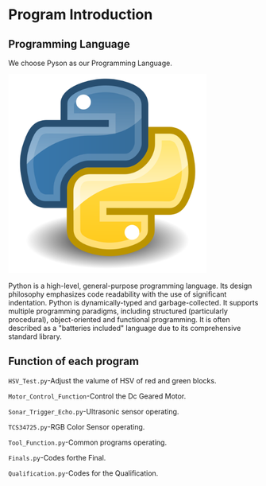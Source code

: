 # Program Introduction
## Programming Language
We choose Pyson as our Programming Language.

<img src= "https://github.com/2008linchungpin/Future-engineers-Fire-On-All-Cylinders/blob/main/src/Python_Picture.png" width="400" height="400">

Python is a high-level, general-purpose programming language. Its design philosophy emphasizes code readability with the use of significant indentation.
Python is dynamically-typed and garbage-collected. It supports multiple programming paradigms, including structured (particularly procedural), object-oriented and functional programming. It is often described as a "batteries included" language due to its comprehensive standard library.

## Function of each program
`HSV_Test.py`-Adjust the valume of HSV of red and green blocks.

`Motor_Control_Function`-Control the Dc Geared Motor.

`Sonar_Trigger_Echo.py`-Ultrasonic sensor operating.

`TCS34725.py`-RGB Color Sensor operating.

`Tool_Function.py`-Common programs operating.

`Finals.py`-Codes forthe Final.

`Qualification.py`-Codes for the Qualification.

